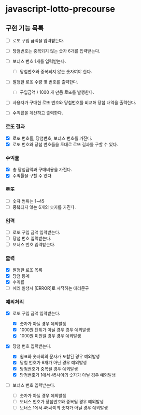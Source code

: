 # javascript-lotto-precourse

## 구현 기능 목록

- [ ] 로또 구입 금액을 입력받는다.
- [ ] 당첨번호는 중복되지 않는 숫자 6개를 입력받는다.
- [ ] 보너스 번호 1개를 입력받는다.
  - [ ] 당첨번호와 중복되지 않는 숫자여야 한다.
- [ ] 발행한 로또 수량 및 번호를 출력한다.

  - [ ] 구입금액 / 1000 개 만큼 로또를 발행한다.

- [ ] 사용자가 구매한 로또 번호와 당첨번호를 비교해 당첨 내역을 출력한다.
- [ ] 수익률을 계산하고 출력한다.

### 로또 결과

- [x] 로또 번호들, 당첨번호, 보너스 번호를 가진다.
- [x] 로또 번호와 당첨 번호들을 토대로 로또 결과를 구할 수 있다.

### 수익률

- [x] 총 당첨금액과 구매비용을 가진다.
- [x] 수익률을 구할 수 있다.

### 로또

- [ ] 숫자 범위는 1~45
- [ ] 중복되지 않는 6개의 숫자를 가진다.

### 입력

- [ ] 로또 구입 금액 입력받는다.
- [ ] 당첨 번호 입력받는다.
- [ ] 보너스 번호 입력받는다.

### 출력

- [x] 발행한 로또 목록
- [x] 당첨 통계
- [x] 수익률
- [ ] 에러 발생시 [ERROR]로 시작하는 에러문구

### 예외처리

- [x] 로또 구입 금액 입력받는다.
  - [x] 숫자가 아닐 경우 예외발생
  - [x] 1000원 단위가 아닐 경우 경우 예외발생
  - [x] 1000원 미만일 경우 경우 예외발생
- [x] 당첨 번호 입력받는다.

  - [x] 쉼표와 숫자외의 문자가 포함된 경우 예외발생
  - [x] 당첨 번호가 6개가 아닌 경우 예외발생
  - [x] 당첨번호가 중복될 경우 예외발생
  - [x] 당첨번호가 1에서 45사이의 숫자가 아닐 경우 예외발생

- [ ] 보너스 번호 입력받는다.
  - [ ] 숫자가 아닐 경우 예외발생
  - [ ] 보너스 번호가 당첨번호와 중복될 경우 예외발생
  - [ ] 보너스 1에서 45사이의 숫자가 아닐 경우 예외발생
